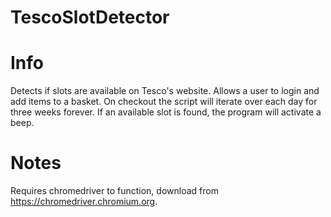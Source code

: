 # TescoSlotDetector

# Info
Detects if slots are available on Tesco's website. Allows a user to login and add items to a basket. On checkout the script will iterate over each day for three weeks forever. If an available slot is found, the program will activate a beep.

# Notes
Requires chromedriver to function, download from https://chromedriver.chromium.org.
